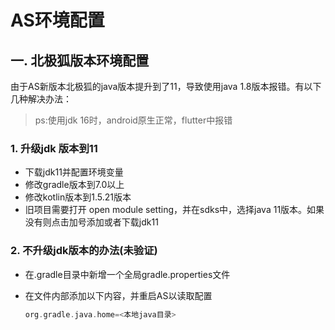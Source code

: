 # AS环境配置


## 一. 北极狐版本环境配置
由于AS新版本北极狐的java版本提升到了11，导致使用java 1.8版本报错。有以下几种解决办法：

> ps:使用jdk 16时，android原生正常，flutter中报错

### 1. 升级jdk 版本到11

- 下载jdk11并配置环境变量
- 修改gradle版本到7.0以上
- 修改kotlin版本到1.5.21版本
- 旧项目需要打开 open module setting，并在sdks中，选择java 11版本。如果没有则点击加号添加或者下载jdk11



### 2. 不升级jdk版本的办法(未验证)

- 在.gradle目录中新增一个全局gradle.properties文件

- 在文件内部添加以下内容，并重启AS以读取配置

  ```groovy
  org.gradle.java.home=<本地java目录>
  ```

  

